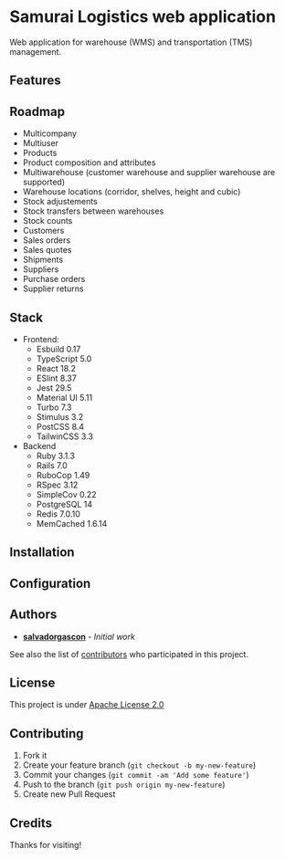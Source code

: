 # Samurai Logistics web application

Web application for warehouse (WMS) and transportation (TMS) management.

##  Features

## Roadmap

- Multicompany
- Multiuser
- Products
- Product composition and attributes
- Multiwarehouse (customer warehouse and supplier warehouse are supported)
- Warehouse locations (corridor, shelves, height and cubic)
- Stock adjustements
- Stock transfers between warehouses
- Stock counts
- Customers
- Sales orders
- Sales quotes
- Shipments
- Suppliers
- Purchase orders
- Supplier returns

## Stack

- Frontend:
  - Esbuild 0.17
  - TypeScript 5.0
  - React 18.2
  - ESlint 8.37
  - Jest 29.5
  - Material UI 5.11
  - Turbo 7.3
  - Stimulus 3.2
  - PostCSS 8.4
  - TailwinCSS 3.3   
- Backend
  - Ruby 3.1.3
  - Rails 7.0
  - RuboCop 1.49
  - RSpec 3.12
  - SimpleCov 0.22
  - PostgreSQL 14
  - Redis 7.0.10
  - MemCached 1.6.14

## Installation

## Configuration


## Authors

* [**salvadorgascon**](https://github.com/salvadorgascon) - *Initial work*

See also the list of [contributors](https://github.com/salvadorgascon/samurai-logistics-webapp/contributors) who participated in this project.

## License

This project is under [Apache License 2.0](https://github.com/salvadorgascon/samurai-logistics-webapp/blob/master/LICENSE)

## Contributing

1. Fork it
2. Create your feature branch (`git checkout -b my-new-feature`)
3. Commit your changes (`git commit -am 'Add some feature'`)
4. Push to the branch (`git push origin my-new-feature`)
5. Create new Pull Request

## Credits

Thanks for visiting!